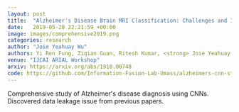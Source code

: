 ```yaml
---
layout: post
title:  "Alzheimer's Disease Brain MRI Classification: Challenges and Insights"
date:   2019-05-28 22:21:59 +00:00
image: images/comprehensive2019.png
categories: research
author: "Joie Yeahuay Wu"
authors: Yi Ren Fung, Ziqian Guan, Ritesh Kumar, <strong> Joie Yeahuay Wu </strong>
venue: "IJCAI ARIAL Workshop"
arxiv: https://arxiv.org/abs/1910.00748
code: https://github.com/Information-Fusion-Lab-Umass/alzheimers-cnn-study
---
```

Comprehensive study of Alzheimer's disease diagnosis using CNNs. Discovered data leakage issue from previous papers.
